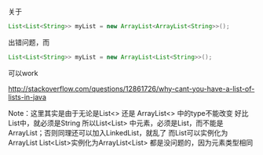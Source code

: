 关于
```java
List<List<String>> myList = new ArrayList<ArrayList<String>>();
```
出错问题，而
```java
List<List<String>> myList = new ArrayList<List<String>>();
```
可以work


http://stackoverflow.com/questions/12861726/why-cant-you-have-a-list-of-lists-in-java

Note：这里其实是由于无论是List<> 还是 ArrayList<> 中的type不能改变
好比List<String>中，就必须是String
所以List<List<String>> 中元素，必须是List<String>，而不能是ArrayList<String>；否则同理还可以加入LinkedList<String>，就乱了
而List<String>可以实例化为ArrayList<List>
List<List<String>>实例化为ArrayList<List<String>> 都是没问题的，因为元素类型相同

